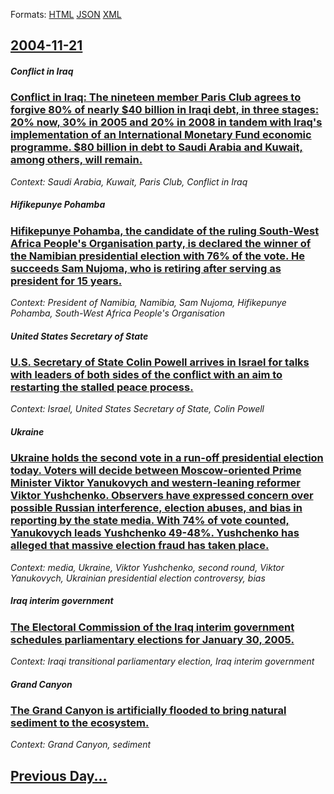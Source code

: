 
Formats: [HTML](2004/11/21/index.html)  [JSON](2004/11/21/index.json)  [XML](2004/11/21/index.xml)  

## [2004-11-21](/news/2004/11/21/index.md)

##### Conflict in Iraq
### [ Conflict in Iraq: The nineteen member Paris Club agrees to forgive 80% of nearly $40 billion in Iraqi debt, in three stages: 20% now, 30% in 2005 and 20% in 2008 in tandem with Iraq's implementation of an International Monetary Fund economic programme. $80 billion in debt to Saudi Arabia and Kuwait, among others, will remain. ](/news/2004/11/21/conflict-in-iraq-the-nineteen-member-paris-club-agrees-to-forgive-80-of-nearly-40-billion-in-iraqi-debt-in-three-stages-20-now-30-i.md)
_Context: Saudi Arabia, Kuwait, Paris Club, Conflict in Iraq_

##### Hifikepunye Pohamba
### [ Hifikepunye Pohamba, the candidate of the ruling South-West Africa People's Organisation party, is declared the winner of the Namibian presidential election with 76% of the vote. He succeeds Sam Nujoma, who is retiring after serving as president for 15 years. ](/news/2004/11/21/hifikepunye-pohamba-the-candidate-of-the-ruling-south-west-africa-people-s-organisation-party-is-declared-the-winner-of-the-namibian-pres.md)
_Context: President of Namibia, Namibia, Sam Nujoma, Hifikepunye Pohamba, South-West Africa People's Organisation_

##### United States Secretary of State
### [ U.S. Secretary of State Colin Powell arrives in Israel for talks with leaders of both sides of the conflict with an aim to restarting the stalled peace process. ](/news/2004/11/21/u-s-secretary-of-state-colin-powell-arrives-in-israel-for-talks-with-leaders-of-both-sides-of-the-conflict-with-an-aim-to-restarting-the-s.md)
_Context: Israel, United States Secretary of State, Colin Powell_

##### Ukraine
### [ Ukraine holds the second vote in a run-off presidential election today. Voters will decide between Moscow-oriented Prime Minister Viktor Yanukovych and western-leaning reformer Viktor Yushchenko. Observers have expressed concern over possible Russian interference, election abuses, and bias in reporting by the state media. With 74% of vote counted, Yanukovych leads Yushchenko 49-48%. Yushchenko has alleged that massive election fraud has taken place. ](/news/2004/11/21/ukraine-holds-the-second-vote-in-a-run-off-presidential-election-today-voters-will-decide-between-moscow-oriented-prime-minister-viktor-ya.md)
_Context: media, Ukraine, Viktor Yushchenko, second round, Viktor Yanukovych, Ukrainian presidential election controversy, bias_

##### Iraq interim government
### [ The Electoral Commission of the Iraq interim government schedules parliamentary elections for January 30, 2005. ](/news/2004/11/21/the-electoral-commission-of-the-iraq-interim-government-schedules-parliamentary-elections-for-january-30-2005.md)
_Context: Iraqi transitional parliamentary election, Iraq interim government_

##### Grand Canyon
### [ The Grand Canyon is artificially flooded to bring natural sediment to the ecosystem. ](/news/2004/11/21/the-grand-canyon-is-artificially-flooded-to-bring-natural-sediment-to-the-ecosystem.md)
_Context: Grand Canyon, sediment_

## [Previous Day...](/news/2004/11/20/index.md)

